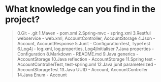# What knowledge can you find in the project?
>0.Git - .git
>1.Maven - pom.xml
>2.Spring-mvc - spring.xml
>3.Restful webservice - web.xml, AccountController, AccountStorage 
>4.Json - Account, AccountResponse
>5.Junit - ConfigurationTest, TypeTest 
>6.Log4j - log.xml, log.properties, Log4jInitialiser
>7.Java properties - Configuration
>8.Markdown - README.md
>9.Java generics - AccountStorage
>10.Java reflection - AccountStorage
>11.Spring test - AccountControllerTest, test-spring.xml
>12.Java junit parameterized - AccountStorageTest
>13.Java UUID - Account, AccountController
>14.Java Enum - Account